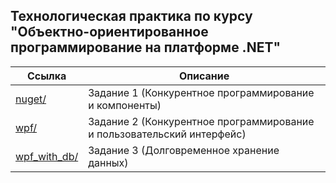 ## Технологическая практика по курсу "Объектно-ориентированное программирование на платформе .NET"

| Ссылка | Описание |
| ------ | -------- |
[nuget/](https://github.com/pochernina/401_pochernina/tree/main/nuget) | Задание 1 (Конкурентное программирование и компоненты)
[wpf/](https://github.com/pochernina/401_pochernina/tree/main/wpf) | Задание 2 (Конкурентное программирование и пользовательский интерфейс)
[wpf_with_db/](https://github.com/pochernina/401_pochernina/tree/main/wpf_with_db) | Задание 3 (Долговременное хранение данных)